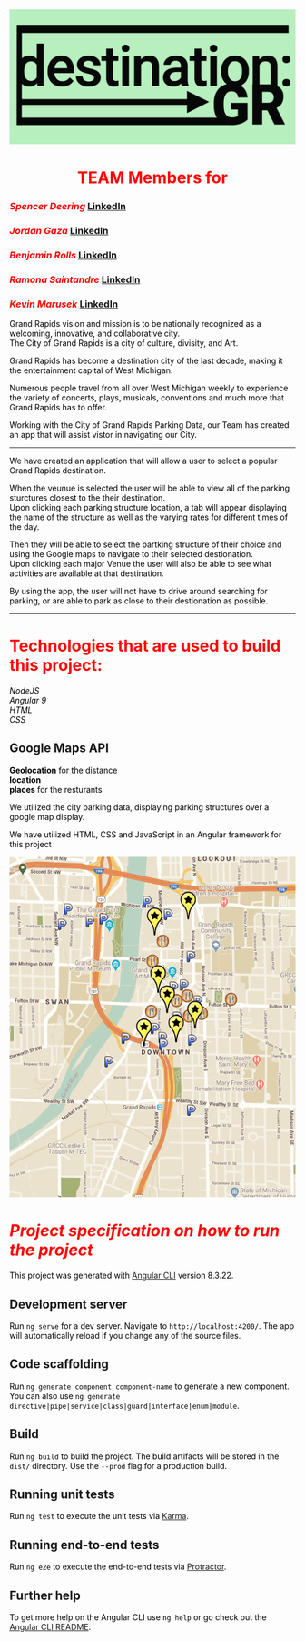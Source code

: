 
<img src = './src/assets/logo.jpg' alt = 'Logo Image'>
 
<h1 align="center" style:color="red"><style>h1{color:red;}</style>TEAM Members for</h1>




<!-- # *TEAM Members*  for  [ **DestinationGR**](https://benjamindrolls.github.io/GrDecoded/) -->
### *Spencer Deering*    [LinkedIn](https://www.linkedin.com/in/spencer-deering-439845b9/)  
### *Jordan Gaza*        [LinkedIn](https://www.linkedin.com/in/jordan-k-gaza/)  
### *Benjamin Rolls*     [LinkedIn](https://www.linkedin.com/in/benjamin-rolls-8b1788108/)  
### *Ramona Saintandre* [LinkedIn](https://www.linkedin.com/in/ramona-saintandre/)  
### *Kevin Marusek*     [LinkedIn](https://www.linkedin.com/in/kevin-marusek/)  
<style
  type="text/css">
h3 {color:red;}

p {color:black;}
</style>

Grand Rapids vision and mission is to be nationally recognized as a welcoming, innovative, and collaborative city.   
The City of Grand Rapids is a city of culture, divisity, and Art.   

 Grand Rapids has become a destination city of the last decade, making it the entertainment capital of West Michigan.   

Numerous people travel from all over West Michigan weekly to experience the variety of concerts, plays, musicals, conventions and much more that Grand Rapids has to offer. 

Working with the City of Grand Rapids Parking Data, our Team has created an app that will assist vistor in navigating our City. 

***

We have created an application that will allow a user to select a popular Grand Rapids destination.  

When the veunue is selected the user will be able to view all of the parking sturctures closest to the their destination.  
Upon clicking each parking structure location, a tab will appear displaying the name of the structure as well as the varying rates for different times of the day. 

Then they will be able to select the  partking structure of their choice and using the Google maps to navigate to their selected destionation.     
Upon clicking each major Venue the user will also be able to see what activities are available at that destination.  

By using the app, the user will not have to drive around searching for parking, or are able to park as close to their destionation as possible.   


***
# Technologies that are used to build this project:  
*NodeJS*   
*Angular 9*   
*HTML*   
*CSS*   


## Google Maps API 
**Geolocation**  for the distance   
**location**  
**places** for the resturants   


We utilized the city parking data, displaying parking structures over a google map display. 



We have utilized HTML, CSS and JavaScript in an Angular framework for this project   

![DestinationGR Demo](./src/assets/destinationGR.gif) 
<!-- **Conclusion**  -->

# ***Project specification on how to run the project*** 

This project was generated with [Angular CLI](https://github.com/angular/angular-cli) version 8.3.22.

## Development server

Run `ng serve` for a dev server. Navigate to `http://localhost:4200/`. The app will automatically reload if you change any of the source files.

## Code scaffolding

Run `ng generate component component-name` to generate a new component. You can also use `ng generate directive|pipe|service|class|guard|interface|enum|module`.

## Build

Run `ng build` to build the project. The build artifacts will be stored in the `dist/` directory. Use the `--prod` flag for a production build.

## Running unit tests

Run `ng test` to execute the unit tests via [Karma](https://karma-runner.github.io).

## Running end-to-end tests

Run `ng e2e` to execute the end-to-end tests via [Protractor](http://www.protractortest.org/).

## Further help

To get more help on the Angular CLI use `ng help` or go check out the [Angular CLI README](https://github.com/angular/angular-cli/blob/master/README.md).
